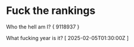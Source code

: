 # Fuck the rankings

Who the hell am I?
{ 9118937 }

What fucking year is it?
[ 2025-02-05T01:30:00Z ]
